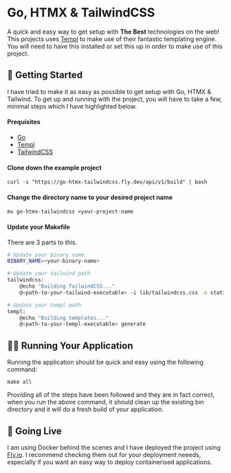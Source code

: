 # Go, HTMX & TailwindCSS

A quick and easy way to get setup with **The Best** technologies on the web! This
projects uses [Templ](https://github.com/a-h/templ) to make use of their fantastic
templating engine. You will need to have this installed or set this up in order
to make use of this project.

## 📖 Getting Started 
I have tried to make it as easy as possible to get setup with Go, HTMX & Tailwind.
To get up and running with the project, you will have to take a few, minimal steps
which I have highlighted below.

#### Prequisites

* [Go](https://go.dev/)
* [Templ](https://github.com/a-h/templ)
* [TailwindCSS](https://tailwindcss.com/blog/standalone-cli)

#### Clone down the example project

`curl -s "https://go-htmx-tailwindcss.fly.dev/api/v1/build" | bash`

#### Change the directory name to your desired project name

`mv go-htmx-tailwindcss <your-project-name`

#### Update your Makefile

There are 3 parts to this.

```sh
# Update your binary name
BINARY_NAME=<your-binary-name>
```

```sh
# Update your tailwind path
tailwindcss:
	@echo "Building TailwindCSS..."
	@<path-to-your-tailwind-executable> -i lib/tailwindcss.css -o static/css/tailwindcss.css --minify
```

```sh
# Update your templ path
templ:
	@echo "Building templates..."
	@<path-to-your-templ-executable> generate
```

## 🏃‍♂️ Running Your Application
Running the application should be quick and easy using the following command:

`make all`

Providing all of the steps have been followed and they are in fact correct,
when you run the above command, it should clean up the existing bin directory and 
it will do a fresh build of your application.

## 🚀 Going Live
I am using Docker behind the scenes and I have deployed the project using [Fly.io](https://fly.io/).
I recommend checking them out for your deployment neeeds, especially if you want an
easy way to deploy containerised applications.
